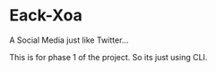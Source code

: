 # Eack-Xoa

A Social Media just like Twitter...

This is for phase 1 of the project. So its just using CLI.
